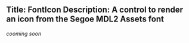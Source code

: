 Title: FontIcon
Description: A control to render an icon from the Segoe MDL2 Assets font
---

_cooming soon_
